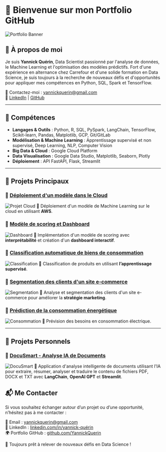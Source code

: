 # 👋 Bienvenue sur mon Portfolio GitHub

![Portfolio Banner](Illustration_images/big-data-banniere-coloree_115973-11.jpg)

## 📌 À propos de moi

Je suis **Yannick Quérin**, Data Scientist passionné par l'analyse de données, le Machine Learning et l'optimisation des modèles prédictifs. Fort d'une expérience en alternance chez Carrefour et d'une solide formation en Data Science, je suis toujours à la recherche de nouveaux défis et d'opportunités pour appliquer mes compétences en Python, SQL, Spark et TensorFlow.
  
📧 Contactez-moi : [yannickquerin@gmail.com](mailto:yannickquerin@gmail.com)  
🔗 [LinkedIn](https://linkedin.com/in/yannick-qu%C3%A9rin/) | [GitHub](https://github.com/YannickQuerin)

---

## 🚀 Compétences

- **Langages & Outils** : Python, R, SQL, PySpark, LangChain, TensorFlow, Scikit-learn, Pandas, Matplotlib, GCP, Git/GitLab
- **Modélisation & Machine Learning** : Apprentissage supervisé et non supervisé, Deep Learning, NLP, Computer Vision
- **Big Data & Cloud** : Google Cloud Platform
- **Data Visualisation** : Google Data Studio, Matplotlib, Seaborn, Plotly
- **Déploiement** : API FastAPI, Flask, Streamlit

---

## 📂 Projets Principaux

### 🔹 [Déploiement d'un modèle dans le Cloud](https://github.com/YannickQuerin/OC-DS-P8-Deployez_un_modele_dans_le_cloud)
![Projet Cloud](Illustration_images/cloud_computing.webp)
📌 Déploiement d'un modèle de Machine Learning sur le cloud en utilisant **AWS**.

### 🔹 [Modèle de scoring et Dashboard](https://github.com/YannickQuerin/OC-DS-P7-Implementez_modele_scoring_dashboard)
![Dashboard](Illustration_images/1_uW78Idy7OHn0wJks5jLumg.jpg)
📌 Implémentation d'un modèle de scoring avec **interprétabilité** et création d'un **dashboard interactif**.

### 🔹 [Classification automatique de biens de consommation](https://github.com/YannickQuerin/OC-DataScience-P6-Classifiez_automatiquement_biens_consommation)
![Classification](Illustration_images/AI_consumer_products)
📌 Classification de produits en utilisant **l’apprentissage supervisé**.

### 🔹 [Segmentation des clients d'un site e-commerce](https://github.com/YannickQuerin/OC-DS-P5-Segmentez_Clients_site_e-commerce)
![Segmentation](Illustration_images/segmentation-client-intelligence-artificielle-ia.png)
📌 Analyse et segmentation des clients d'un site e-commerce pour améliorer la **stratégie marketing**.

### 🔹 [Prédiction de la consommation énergétique](https://github.com/YannickQuerin/OC-DS-P4-Anticipez_besoins_consommation_electriques_batiments)
![Consommation](Illustration_images/interactive_dashboards)
📌 Prévision des besoins en consommation électrique.

---

## 📂 Projets Personnels

### 🔹 [DocuSmart - Analyse IA de Documents](https://github.com/YannickQuerin/DocuSmart---LLM_docu_assistant)
![DocuSmart](assets/exemple_illustration_docusmart.png)
📌 Application d'analyse intelligente de documents utilisant l'IA pour extraire, résumer, analyser et traduire le contenu de fichiers PDF, DOCX et TXT avec **LangChain**, **OpenAI GPT** et **Streamlit**.


## 📬 Me Contacter

Si vous souhaitez échanger autour d’un projet ou d’une opportunité, n’hésitez pas à me contacter :

📧 Email : [yannickquerin@gmail.com](mailto:yannickquerin@gmail.com)  
🔗 LinkedIn : [linkedin.com/in/yannick-quérin](https://linkedin.com/in/yannick-qu%C3%A9rin/)  
🌍 Portfolio GitHub : [github.com/YannickQuerin](https://github.com/YannickQuerin)

🚀 Toujours prêt à relever de nouveaux défis en Data Science !
